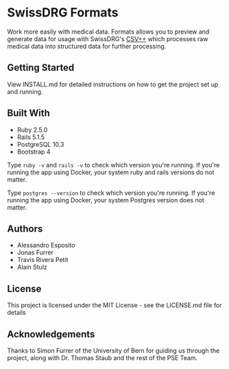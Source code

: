 # SwissDRG Formats

Work more easily with medical data. Formats allows you to preview and generate data for usage with SwissDRG's [CSV++](https://github.com/swissdrg/csvpp) which processes raw medical data into structured data for further processing.

## Getting Started

View INSTALL.md for detailed instructions on how to get the project set up and running.

## Built With

- Ruby 2.5.0
- Rails 5.1.5
- PostgreSQL 10.3
- Bootstrap 4

Type `ruby -v` and `rails -v` to check which version you're running.
If you're running the app using Docker, your system ruby and rails versions do not matter.

Type `postgres --version` to check which version you're running.
If you're running the app using Docker, your system Postgres version does not matter.

## Authors

- Alessandro Esposito
- Jonas Furrer
- Travis Rivera Petit
- Alain Stulz

## License

This project is licensed under the MIT License - see the LICENSE.md file for details

## Acknowledgements

Thanks to Simon Furrer of the University of Bern for guiding us through the project, along with Dr. Thomas Staub and the rest of the PSE Team. 